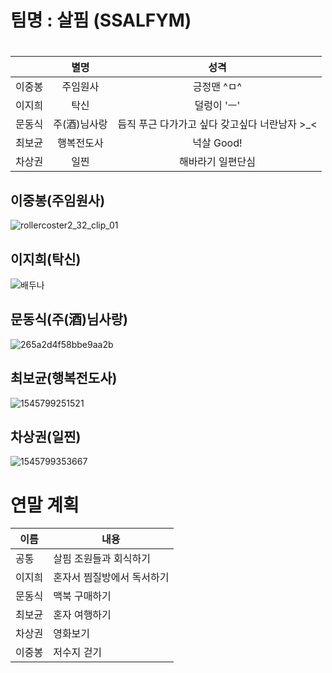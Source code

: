 # 팀명 : 살핌 (SSALFYM)

#  

|        |     별명     |                     성격                      |
| :----: | :----------: | :-------------------------------------------: |
| 이중봉 |   주임원사   |                  긍정맨 ^ㅁ^                  |
| 이지희 |     탁신     |                  덜렁이 'ㅡ'                  |
| 문동식 | 주(酒)님사랑 | 듬직 푸근 다가가고 싶다 갖고싶다 너란남자 >_< |
| 최보균 |  행복전도사  |                  넉살 Good!                   |
| 차상권 |     일찐     |               해바라기 일편단심               |

### 

## 이중봉(주임원사)

![rollercoster2_32_clip_01](https://user-images.githubusercontent.com/45960368/50435952-ea8c9600-0926-11e9-89ab-92e28e4c4c60.jpg)


### 

## 이지희(탁신)

![배두나](C:\Users\student\Desktop\배두나.PNG)



## 문동식(주(酒)님사랑)

![265a2d4f58bbe9aa2b](https://user-images.githubusercontent.com/45960368/50435845-620df580-0926-11e9-8222-c0d59c98b05b.jpg)



## 최보균(행복전도사)

![1545799251521](C:\Users\student\AppData\Roaming\Typora\typora-user-images\1545799251521.png)



## 차상권(일찐)

![1545799353667](C:\Users\student\AppData\Roaming\Typora\typora-user-images\1545799353667.png)



# 연말 계획

| 이름   | 내용                       |
| ------ | -------------------------- |
| 공통   | 살핌 조원들과 회식하기     |
| 이지희 | 혼자서 찜질방에서 독서하기 |
| 문동식 | 맥북 구매하기              |
| 최보균 | 혼자 여행하기              |
| 차상권 | 영화보기                   |
| 이중봉 | 저수지 걷기                |

